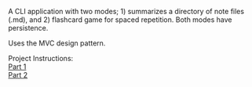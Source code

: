 A CLI application with two modes; 1) summarizes a directory of note files (.md), and 2) flashcard game for spaced repetition. Both modes have persistence.

Uses the MVC design pattern. 

Project Instructions:\
[Part 1](https://markefontenot.notion.site/PA-01-Summarize-This-c8275591b4eb43df9f56dbae881f2423)\
[Part 2](https://markefontenot.notion.site/PA-02-Summarize-This-Anki-Lite-b55e0fc269824a1e8e31b25bea0aa0cb)


